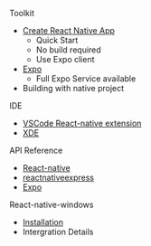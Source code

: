 Toolkit
* [Create React Native App](https://github.com/react-community/create-react-native-app)
  * Quick Start
  * No build required
  * Use Expo client
* [Expo](https://docs.expo.io/versions/latest/introduction/index.html)
  * Full Expo Service available
* Building with native project

IDE
* [VSCode React-native extension](https://github.com/Microsoft/vscode-react-native)
* [XDE](https://docs.expo.io/versions/latest/introduction/installation.html)

API Reference
* [React-native](https://facebook.github.io/react-native/docs/getting-started.html)
* [reactnativeexpress](http://www.reactnativeexpress.com/)
* [Expo](https://docs.expo.io/versions/latest/sdk/index.html)

React-native-windows
* [Installation](https://github.com/Microsoft/react-native-windows)
* Intergration Details
